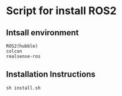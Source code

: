 # Script for install ROS2


## Intsall environment
    
    ROS2(hubble)
    colcon
    realsense-ros

## Installation Instructions

    sh install.sh